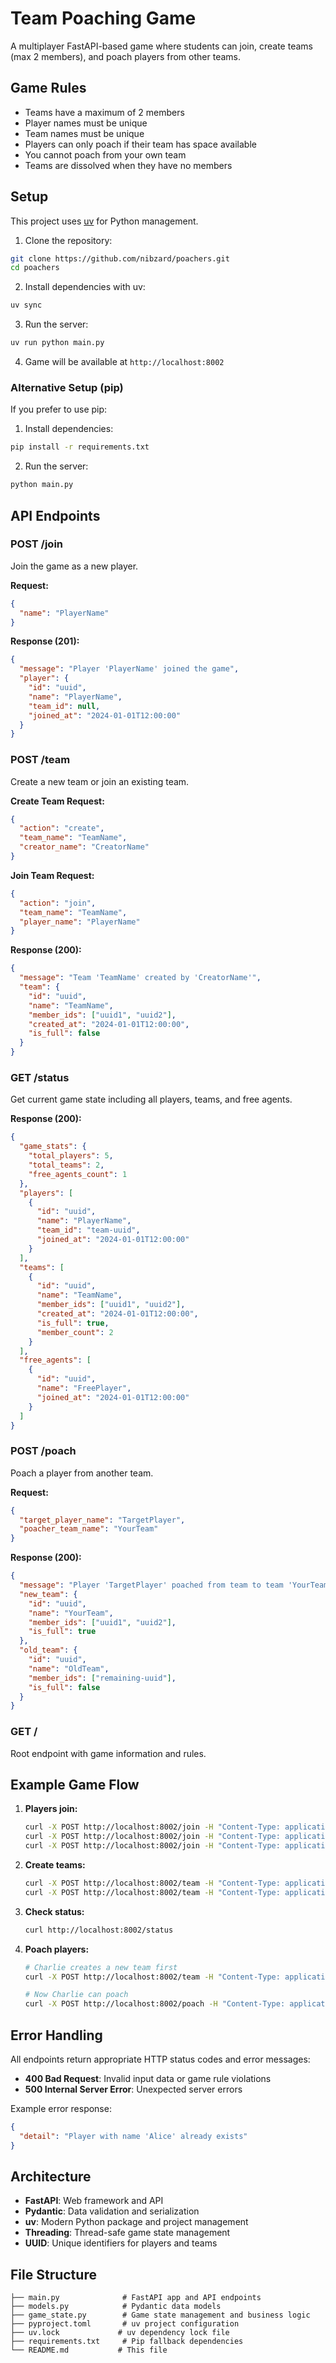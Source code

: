 # Team Poaching Game

A multiplayer FastAPI-based game where students can join, create teams (max 2 members), and poach players from other teams.

## Game Rules

- Teams have a maximum of 2 members
- Player names must be unique
- Team names must be unique
- Players can only poach if their team has space available
- You cannot poach from your own team
- Teams are dissolved when they have no members

## Setup

This project uses [uv](https://docs.astral.sh/uv/) for Python management.

1. Clone the repository:
```bash
git clone https://github.com/nibzard/poachers.git
cd poachers
```

2. Install dependencies with uv:
```bash
uv sync
```

3. Run the server:
```bash
uv run python main.py
```

4. Game will be available at `http://localhost:8002`

### Alternative Setup (pip)

If you prefer to use pip:

1. Install dependencies:
```bash
pip install -r requirements.txt
```

2. Run the server:
```bash
python main.py
```

## API Endpoints

### POST /join
Join the game as a new player.

**Request:**
```json
{
  "name": "PlayerName"
}
```

**Response (201):**
```json
{
  "message": "Player 'PlayerName' joined the game",
  "player": {
    "id": "uuid",
    "name": "PlayerName",
    "team_id": null,
    "joined_at": "2024-01-01T12:00:00"
  }
}
```

### POST /team
Create a new team or join an existing team.

**Create Team Request:**
```json
{
  "action": "create",
  "team_name": "TeamName",
  "creator_name": "CreatorName"
}
```

**Join Team Request:**
```json
{
  "action": "join",
  "team_name": "TeamName",
  "player_name": "PlayerName"
}
```

**Response (200):**
```json
{
  "message": "Team 'TeamName' created by 'CreatorName'",
  "team": {
    "id": "uuid",
    "name": "TeamName",
    "member_ids": ["uuid1", "uuid2"],
    "created_at": "2024-01-01T12:00:00",
    "is_full": false
  }
}
```

### GET /status
Get current game state including all players, teams, and free agents.

**Response (200):**
```json
{
  "game_stats": {
    "total_players": 5,
    "total_teams": 2,
    "free_agents_count": 1
  },
  "players": [
    {
      "id": "uuid",
      "name": "PlayerName",
      "team_id": "team-uuid",
      "joined_at": "2024-01-01T12:00:00"
    }
  ],
  "teams": [
    {
      "id": "uuid",
      "name": "TeamName",
      "member_ids": ["uuid1", "uuid2"],
      "created_at": "2024-01-01T12:00:00",
      "is_full": true,
      "member_count": 2
    }
  ],
  "free_agents": [
    {
      "id": "uuid",
      "name": "FreePlayer",
      "joined_at": "2024-01-01T12:00:00"
    }
  ]
}
```

### POST /poach
Poach a player from another team.

**Request:**
```json
{
  "target_player_name": "TargetPlayer",
  "poacher_team_name": "YourTeam"
}
```

**Response (200):**
```json
{
  "message": "Player 'TargetPlayer' poached from team to team 'YourTeam'",
  "new_team": {
    "id": "uuid",
    "name": "YourTeam",
    "member_ids": ["uuid1", "uuid2"],
    "is_full": true
  },
  "old_team": {
    "id": "uuid",
    "name": "OldTeam",
    "member_ids": ["remaining-uuid"],
    "is_full": false
  }
}
```

### GET /
Root endpoint with game information and rules.

## Example Game Flow

1. **Players join:**
   ```bash
   curl -X POST http://localhost:8002/join -H "Content-Type: application/json" -d '{"name": "Alice"}'
   curl -X POST http://localhost:8002/join -H "Content-Type: application/json" -d '{"name": "Bob"}'
   curl -X POST http://localhost:8002/join -H "Content-Type: application/json" -d '{"name": "Charlie"}'
   ```

2. **Create teams:**
   ```bash
   curl -X POST http://localhost:8002/team -H "Content-Type: application/json" -d '{"action": "create", "team_name": "TeamAlpha", "creator_name": "Alice"}'
   curl -X POST http://localhost:8002/team -H "Content-Type: application/json" -d '{"action": "join", "team_name": "TeamAlpha", "player_name": "Bob"}'
   ```

3. **Check status:**
   ```bash
   curl http://localhost:8002/status
   ```

4. **Poach players:**
   ```bash
   # Charlie creates a new team first
   curl -X POST http://localhost:8002/team -H "Content-Type: application/json" -d '{"action": "create", "team_name": "TeamBeta", "creator_name": "Charlie"}'

   # Now Charlie can poach
   curl -X POST http://localhost:8002/poach -H "Content-Type: application/json" -d '{"target_player_name": "Bob", "poacher_team_name": "TeamBeta"}'
   ```

## Error Handling

All endpoints return appropriate HTTP status codes and error messages:

- **400 Bad Request**: Invalid input data or game rule violations
- **500 Internal Server Error**: Unexpected server errors

Example error response:
```json
{
  "detail": "Player with name 'Alice' already exists"
}
```

## Architecture

- **FastAPI**: Web framework and API
- **Pydantic**: Data validation and serialization
- **uv**: Modern Python package and project management
- **Threading**: Thread-safe game state management
- **UUID**: Unique identifiers for players and teams

## File Structure

```
├── main.py              # FastAPI app and API endpoints
├── models.py            # Pydantic data models
├── game_state.py        # Game state management and business logic
├── pyproject.toml       # uv project configuration
├── uv.lock             # uv dependency lock file
├── requirements.txt     # Pip fallback dependencies
└── README.md           # This file
```